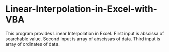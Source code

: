 # Linear-Interpolation-in-Excel-with-VBA
This program provides Linear Interpolation in Excel.
First input is abscissa of searchable value. Second input is array of abscissas of data. Third input is array of ordinates of data.
